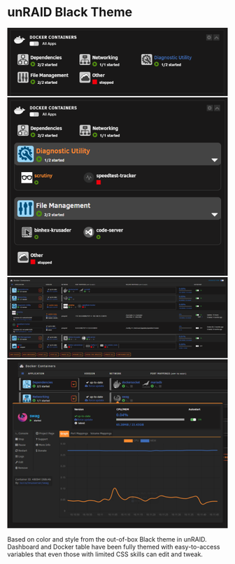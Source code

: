 # unRAID Black Theme

![dashboard closed](black_theme_dashboard-closed.png)
![dashboard open](black_theme_dashboard-open.png)
![docker table](black_theme_docker.png)
![advanced context menu](black_theme_docker_adv.png)

Based on color and style from the out-of-box Black theme in unRAID.
Dashboard and Docker table have been fully themed with easy-to-access variables that even those with limited CSS skills can edit and tweak.
